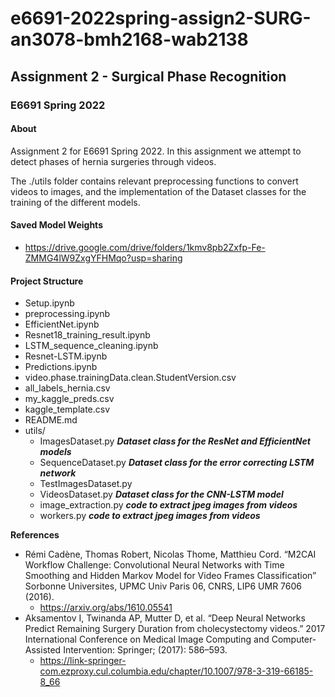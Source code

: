 # e6691-2022spring-assign2-SURG-an3078-bmh2168-wab2138



## Assignment 2 - Surgical Phase Recognition
### E6691 Spring 2022

#### About
Assignment 2 for E6691 Spring 2022. In this assignment we attempt to detect phases of hernia surgeries through videos.

The ./utils folder contains relevant preprocessing functions to convert videos to images, and the implementation of the Dataset classes for the training of the different models.
#### Saved Model Weights
* https://drive.google.com/drive/folders/1kmv8pb2Zxfp-Fe-ZMMG4lW9ZxgYFHMqo?usp=sharing

#### Project Structure
* Setup.ipynb
* preprocessing.ipynb
* EfficientNet.ipynb
* Resnet18_training_result.ipynb
* LSTM_sequence_cleaning.ipynb
* Resnet-LSTM.ipynb
* Predictions.ipynb
* video.phase.trainingData.clean.StudentVersion.csv
* all_labels_hernia.csv
* my_kaggle_preds.csv
* kaggle_template.csv
* README.md
* utils/
  * ImagesDataset.py <strong><em>Dataset class for the ResNet and EfficientNet models</em></strong>
  * SequenceDataset.py  <strong><em>Dataset class for the error correcting LSTM network</em></strong>
  * TestImagesDataset.py
  * VideosDataset.py <strong><em>Dataset class for the CNN-LSTM model</em></strong>
  * image_extraction.py <strong><em>code to extract jpeg images from videos</em></strong>
  * workers.py <strong><em>code to extract jpeg images from videos</em></strong>

**References**
* Rémi Cadène, Thomas Robert, Nicolas Thome, Matthieu Cord. “M2CAI Workflow Challenge: Convolutional Neural Networks with Time Smoothing and Hidden Markov Model for Video Frames Classification” Sorbonne Universites, UPMC Univ Paris 06, CNRS, LIP6 UMR 7606 (2016). 
  * https://arxiv.org/abs/1610.05541
* Aksamentov I, Twinanda AP, Mutter D, et al. “Deep Neural Networks Predict Remaining Surgery Duration from cholecystectomy videos.” 2017 International Conference on Medical Image Computing and Computer-Assisted Intervention: Springer; (2017): 586–593. 
  * https://link-springer-com.ezproxy.cul.columbia.edu/chapter/10.1007/978-3-319-66185-8_66 
